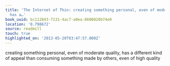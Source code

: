 ```yaml
---
title: 'The Internet of Thin: creating something personal, even of moderate quality,
  has a…'
book_uuid: bc112843-7131-4ac7-a0ea-8600820b74e9
location: '0.798672'
source: readmill
touch: true
highlighted_on: '2013-05-20T03:47:57.000Z'
---
```


creating something personal, even of moderate quality, has a different kind of appeal than consuming something made by others, even of high quality